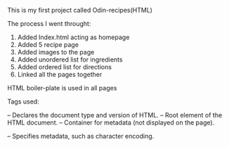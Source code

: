 This is my first project called Odin-recipes(HTML)

The process I went throught:
1. Added Index.html acting as homepage
2. Added 5 recipe page
3. Added images to the page
4. Added unordered list for ingredients
5. Added ordered list for directions
6. Linked all the pages together

HTML boiler-plate is used in all pages

Tags used: 
<!DOCTYPE html> – Declares the document type and version of HTML.

<html> – Root element of the HTML document.

<head> – Container for metadata (not displayed on the page).

<meta> – Specifies metadata, such as character encoding.

<title> – Sets the title of the web page (shown in the browser tab).

<body> – Contains the visible content of the web page.

<a> – Defines a hyperlink 

<h1> – Defines a top-level heading.

<img> – Embeds an image.

<h2> – Defines a second-level heading.

<ul> – Starts an unordered list.

<li> – Defines a list item (used inside <ul> or <ol>).

<ol> – Starts an ordered list.
